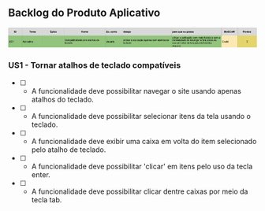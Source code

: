 ## Backlog do Produto Aplicativo

![tabela backlog](imagens/backlog/aplicativo.jpg)

### US1 - Tornar atalhos de teclado compatíveis

- [ ] - A funcionalidade deve possibilitar navegar o site usando apenas atalhos do teclado.
- [ ] - A funcionalidade deve possibilitar selecionar itens da tela usando o teclado.
- [ ] - A funcionalidade deve exibir uma caixa em volta do item selecionado pelo atalho de teclado.
- [ ] - A funcionalidade deve possibilitar 'clicar' em itens pelo uso da tecla enter.
- [ ] - A funcionalidade deve possibilitar clicar dentre caixas por meio da tecla tab.